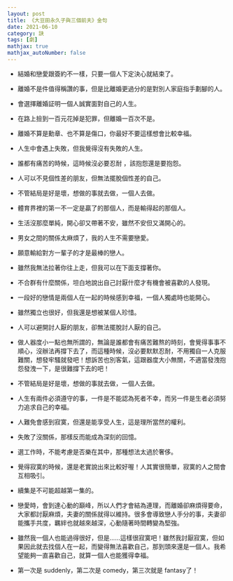 ```yaml
---
layout: post
title: 《大豆田永久子與三個前夫》金句
date: 2021-06-10
category: 訣
tags: [劇]
mathjax: true
mathjax_autoNumber: false
---
```


- 結婚和戀愛跟簽約不一樣，只要一個人下定決心就結束了。

- 離婚不是件值得稱讚的事，但是比離婚更過分的是對別人家庭指手劃腳的人。

<!-- more -->

- 會選擇離婚証明一個人誠實面對自己的人生。

- 在路上撿到一百元花掉是犯罪，但離婚一百次不是。

- 離婚不算是勳章、也不算是傷口，你最好不要這樣想會比較幸福。

- 人生中會遇上失敗，但我覺得沒有失敗的人生。

- 誰都有痛苦的時候，這時候沒必要忍耐 ，該抱怨還是要抱怨。

- 人可以不見個性差的朋友，但無法擺脫個性差的自己。

- 不管結局是好是壞，想做的事就去做，一個人去做。

- 體育界裡的第一不一定是贏了的那個人，而是輸得起的那個人。

- 生活沒那麼單純，開心卻又帶著不安，雖然不安但又滿開心的。

- 男女之間的關係太麻煩了，我的人生不需要戀愛。

- 願意輸給對方一輩子的才是最棒的戀人。

- 雖然我無法拉著你往上走，但我可以在下面支撐著你。

- 不合群有什麼關係，坦白地說出自己討厭什麼才有機會被喜歡的人發現。

- 一段好的戀情是兩個人在一起的時候感到幸福，一個人獨處時也能開心。

- 雖然獨立也很好，但我還是想被某個人珍惜。

- 人可以避開討人厭的朋友，卻無法擺脫討人厭的自己。

- 做人器度小一點也無所謂的，無論是誰都會有痛苦難熬的時刻，會覺得事事不順心，沒辦法再撐下去了，而這種時候，沒必要默默忍耐，不用獨自一人克服難關，想發牢騷就發吧！想訴苦也別客氣，這跟器度大小無關，不適當發洩抱怨發洩一下，是很難撐下去的吧！

- 不管結局是好是壞，想做的事就去做，一個人去做。

- 人生有兩件必須遵守的事，一件是不能認為死者不幸，而另一件是生者必須努力追求自己的幸福。

- 人難免會感到寂寞，但還是能享受人生，這是理所當然的權利。

- 失敗了沒關係，那樣反而能成為深刻的回憶。

- 選工作時，不能考慮是否樂在其中，那種想法太過於奢侈。

- 覺得寂寞的時候，還是老實說出來比較好喔！人其實很簡單，寂寞的人之間會互相吸引。

- 續集是不可能超越第一集的。

- 戀愛時，會到達心動的巔峰，所以人們才會結為連理，而離婚卻麻煩得要命，大家都討厭麻煩，夫妻的關係就得以維持。很多會導致戀人手分的事，夫妻卻能攜手共度，羈絆也就越來越深，心動隨著時間轉變為堅強。

- 雖然我一個人也能過得很好，但是……這樣很寂寞吧！雖然我討厭寂寞，但如果因此就去找個人在一起，而變得無法喜歡自己，那到頭來還是一個人。我希望能夠一直喜歡自己，就算一個人也能獲得幸福。

- 第一次是 suddenly，第二次是 comedy，第三次就是 fantasy了！
